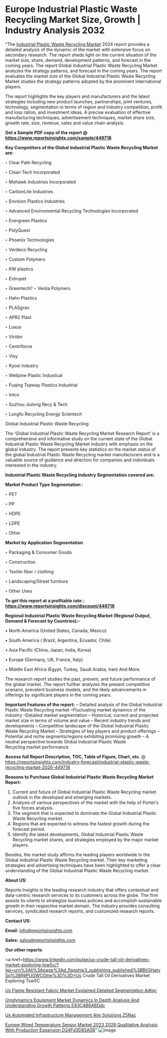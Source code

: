 # Europe Industrial Plastic Waste Recycling Market Size, Growth | Industry Analysis 2032

 "The <a href=https://www.reportsinsights.com/sample/449718>Industrial Plastic Waste Recycling Market</a> 2024 report provides a detailed analysis of the dynamic of the market with extensive focus on secondary research. The report sheds light on the current situation of the market size, share, demand, development patterns, and forecast in the coming years. The report Global Industrial Plastic Waste Recycling Market analyzes the strategy patterns, and forecast in the coming years. The report evaluates the market size of the Global Industrial Plastic Waste Recycling Market studies the strategy patterns adopted by the prominent international players.

The report highlights the key players and manufacturers and the latest strategies including new product launches, partnerships, joint ventures, technology, segmentation in terms of region and industry competition, profit and loss ration, and investment ideas. A precise evaluation of effective manufacturing techniques, advertisement techniques, market share size, growth rate, size, revenue, sales and value chain analysis.

<strong>Get a Sample PDF copy of the report @ <a href=https://www.reportsinsights.com/sample/449718 style=color:#0000ff;>https://www.reportsinsights.com/sample/449718</a></strong>

<strong>Key Competitors of the Global Industrial Plastic Waste Recycling Market are:</strong>

‣ Clear Path Recycling

‣ Clean Tech Incorporated

‣ Mohawk Industries Incorporated

‣ CarbonLite Industries

‣ Envision Plastics Industries

‣ Advanced Environmental Recycling Technologies Incorporated

‣ Evergreen Plastics

‣ PolyQuest

‣ Phoenix Technologies

‣ Verdeco Recycling

‣ Custom Polymers

‣ KW plastics

‣ Extrupet

‣ Greentech?
‣ Veolia Polymers

‣ Hahn Plastics

‣ PLASgran

‣ APR2 Plast

‣ Luxus

‣ Viridor

‣ Centriforce

‣ Visy

‣ Kyoei Industry

‣ Wellpine Plastic Industical

‣ Fuqing Topway Plastics Industrial

‣ Intco

‣ Suzhou Jiulong Recy & Tech

‣ Longfu Recycling Energy Scientech

Global Industrial Plastic Waste Recycling

The ‘Global Industrial Plastic Waste Recycling Market Research Report’ is a comprehensive and informative study on the current state of the Global Industrial Plastic Waste Recycling Market industry with emphasis on the global industry. The report presents key statistics on the market status of the global Industrial Plastic Waste Recycling market manufacturers and is a valuable source of guidance and direction for companies and individuals interested in the industry.

<strong>Industrial Plastic Waste Recycling Industry Segmentation covered are:</strong>

<strong>Market Product Type Segmentation :</strong>

‣ PET

‣ PP

‣ HDPE

‣ LDPE

‣ Other

<strong>Market by Application Segmentation</strong>

‣ Packaging & Consumer Goods

‣ Construction

‣ Textile fiber / clothing

‣ Landscaping/Street furniture

‣ Other Uses

<strong>To get this report at a profitable rate.: <a href=https://www.reportsinsights.com/discount/449718 style=color:#0000ff;>https://www.reportsinsights.com/discount/449718</a></strong>

<strong>Regional Industrial Plastic Waste Recycling Market (Regional Output, Demand &amp; Forecast by Countries):-</strong>

• North America (United States, Canada, Mexico)

• South America ( Brazil, Argentina, Ecuador, Chile)

• Asia Pacific (China, Japan, India, Korea)

• Europe (Germany, UK, France, Italy)

• Middle East Africa (Egypt, Turkey, Saudi Arabia, Iran) And More.

The research report studies the past, present, and future performance of the global market. The report further analyzes the present competitive scenario, prevalent business models, and the likely advancements in offerings by significant players in the coming years.

<strong>Important Features of the report:</strong>
– Detailed analysis of the Global Industrial Plastic Waste Recycling market
–Fluctuating market dynamics of the industry
–Detailed market segmentation
– Historical, current and projected market size in terms of volume and value
– Recent industry trends and developments
– Competitive landscape of the Global Industrial Plastic Waste Recycling Market
– Strategies of key players and product offerings
– Potential and niche segments/regions exhibiting promising growth
– A neutral perspective towards Global Industrial Plastic Waste Recycling market performance

<strong>Access full Report Description, TOC, Table of Figure, Chart, etc. </strong>@   <a href=https://reportsinsights.com/industry-forecast/industrial-plastic-waste-recycling-market-2026-449718 style=color:#0000ff;>https://reportsinsights.com/industry-forecast/industrial-plastic-waste-recycling-market-2026-449718</a>

<strong>Reasons to Purchase Global Industrial Plastic Waste Recycling Market Report:</strong>
1. Current and future of Global Industrial Plastic Waste Recycling market outlook in the developed and emerging markets.
2. Analysis of various perspectives of the market with the help of Porter’s five forces analysis.
3. The segment that is expected to dominate the Global Industrial Plastic Waste Recycling market.
4. Regions that are expected to witness the fastest growth during the forecast period.
5. Identify the latest developments, Global Industrial Plastic Waste Recycling market shares, and strategies employed by the major market players.

Besides, the market study affirms the leading players worldwide in the Global Industrial Plastic Waste Recycling market. Their key marketing strategies and advertising techniques have been highlighted to offer a clear understanding of the Global Industrial Plastic Waste Recycling market.

<strong><strong>About US</strong>:</strong>

Reports Insights is the leading research industry that offers contextual and data-centric research services to its customers across the globe. The firm assists its clients to strategize business policies and accomplish sustainable growth in their respective market domain. The industry provides consulting services, syndicated research reports, and customized research reports.

<strong>Contact US:</strong>

<p class=><b>Email:</b> <a href=mailto:info@reportsinsights.com>info@reportsinsights.com</a></p>
<p class=><b>Sales:</b> <a href=mailto:sales@reportsinsights.com>sales@reportsinsights.com</a></p>

<strong>Our other reports</strong>

<a href=https://www.linkedin.com/pulse/us-crude-tall-oil-derivatives-market-exploring-tsw5c/?lipi=urn%3Ali%3Apage%3Ad_flagship3_publishing_published%3BBliGHatvSq%2BR9PUGWCGttw%3D%3D>Us Crude Tall Oil Derivatives Market Exploring Tsw5C</a>

<a href=https://www.linkedin.com/pulse/us-flame-resistant-fabric-market-explained-detailed-segmentation-adtqc/>Us Flame Resistant Fabric Market Explained Detailed Segmentation Adtqc</a>

<a href=https://medium.com/@aaradhyashinde84758/urodynamics-equipment-market-dynamics-in-depth-analysis-and-understanding-growth-patterns-e83c4b6a6ddc>Urodynamics Equipment Market Dynamics In Depth Analysis And Understanding Growth Patterns E83C4B6A6Ddc</a>

<a href=https://www.linkedin.com/pulse/us-automated-infrastructure-management-aim-solutions-z5nac/>Us Automated Infrastructure Management Aim Solutions Z5Nac</a>

<a href=https://medium.com/@aanarkumar6/europe-wired-temperature-sensor-market-2023-2028-qualitative-analysis-with-production-expansion-d24fd3d85a5b>Europe Wired Temperature Sensor Market 2023 2028 Qualitative Analysis With Production Expansion D24Fd3D85A5B</a>"
![image](https://github.com/daminid12/RImarketresearch/assets/158430485/c6104528-d0da-4473-b130-c951220ad983)

